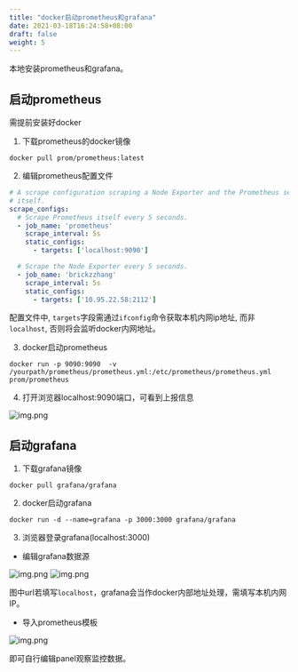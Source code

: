 ```yaml
---
title: "docker启动prometheus和grafana"
date: 2021-03-18T16:24:58+08:00
draft: false
weight: 5
---
```


本地安装prometheus和grafana。

<!--more-->

## 启动prometheus

需提前安装好docker

1. 下载prometheus的docker镜像

```shell
docker pull prom/prometheus:latest
```

2. 编辑prometheus配置文件

```yaml
# A scrape configuration scraping a Node Exporter and the Prometheus server
# itself.
scrape_configs:
  # Scrape Prometheus itself every 5 seconds.
  - job_name: 'prometheus'
    scrape_interval: 5s
    static_configs:
      - targets: ['localhost:9090']

  # Scrape the Node Exporter every 5 seconds.
  - job_name: 'brickzzhang'
    scrape_interval: 5s
    static_configs:
      - targets: ['10.95.22.58:2112']
```

配置文件中, `targets`字段需通过`ifconfig`命令获取本机内网ip地址, 而非`localhost`, 否则将会监听docker内网地址。

3. docker启动prometheus

```shell
docker run -p 9090:9090  -v /yourpath/prometheus/prometheus.yml:/etc/prometheus/prometheus.yml prom/prometheus
```

4. 打开浏览器localhost:9090端口，可看到上报信息

![img.png](/img/prometheus.png)


## 启动grafana

1. 下载grafana镜像

```shell
docker pull grafana/grafana
```

2. docker启动grafana

```shell
docker run -d --name=grafana -p 3000:3000 grafana/grafana
```

3. 浏览器登录grafana(localhost:3000)

- 编辑grafana数据源

![img.png](/img/grafanadatasource.png)
![img.png](/img/grafana2.png)

图中url若填写`localhost`，grafana会当作docker内部地址处理，需填写本机内网IP。

- 导入prometheus模板

![img.png](/img/grafana3.png)

即可自行编辑panel观察监控数据。
